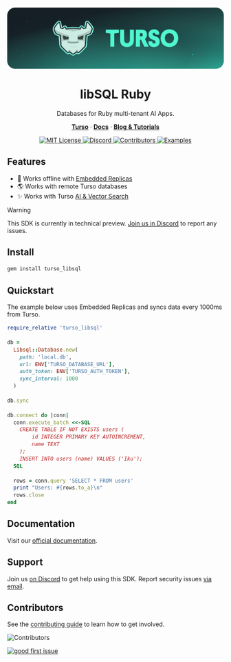 <p align="center">
  <a href="https://tur.so/turso-ruby">
    <picture>
      <img src="/.github/cover.png" alt="libSQL Ruby" />
    </picture>
  </a>
  <h1 align="center">libSQL Ruby</h1>
</p>

<p align="center">
  Databases for Ruby multi-tenant AI Apps.
</p>

<p align="center">
  <a href="https://tur.so/turso-ruby"><strong>Turso</strong></a> ·
  <a href="https://docs.turso.tech"><strong>Docs</strong></a> ·
  <a href="https://turso.tech/blog"><strong>Blog &amp; Tutorials</strong></a>
</p>

<p align="center">
  <a href="LICENSE">
    <picture>
      <img src="https://img.shields.io/github/license/tursodatabase/libsql-ruby?color=0F624B" alt="MIT License" />
    </picture>
  </a>
  <a href="https://tur.so/discord-ruby">
    <picture>
      <img src="https://img.shields.io/discord/933071162680958986?color=0F624B" alt="Discord" />
    </picture>
  </a>
  <a href="#contributors">
    <picture>
      <img src="https://img.shields.io/github/contributors/tursodatabase/libsql-ruby?color=0F624B" alt="Contributors" />
    </picture>
  </a>
  <a href="/examples">
    <picture>
      <img src="https://img.shields.io/badge/browse-examples-0F624B" alt="Examples" />
    </picture>
  </a>
</p>

## Features

- 🔌 Works offline with [Embedded Replicas](https://docs.turso.tech/features/embedded-replicas/introduction)
- 🌎 Works with remote Turso databases
- ✨ Works with Turso [AI & Vector Search](https://docs.turso.tech/features/ai-and-embeddings)

> [!WARNING]
> This SDK is currently in technical preview. <a href="https://tur.so/discord-ruby">Join us in Discord</a> to report any issues.

## Install

```bash
gem install turso_libsql
```

## Quickstart

The example below uses Embedded Replicas and syncs data every 1000ms from Turso.

```rb
require_relative 'turso_libsql'

db =
  Libsql::Database.new(
    path: 'local.db',
    url: ENV['TURSO_DATABASE_URL'],
    auth_token: ENV['TURSO_AUTH_TOKEN'],
    sync_interval: 1000
  )

db.sync

db.connect do |conn|
  conn.execute_batch <<-SQL
    CREATE TABLE IF NOT EXISTS users (
        id INTEGER PRIMARY KEY AUTOINCREMENT,
        name TEXT
    );
    INSERT INTO users (name) VALUES ('Iku');
  SQL

  rows = conn.query 'SELECT * FROM users'
  print "Users: #{rows.to_a}\n"
  rows.close
end
```

## Documentation

Visit our [official documentation](https://docs.turso.tech).

## Support

Join us [on Discord](https://tur.so/discord-ruby) to get help using this SDK. Report security issues [via email](mailto:security@turso.tech).

## Contributors

See the [contributing guide](CONTRIBUTING.md) to learn how to get involved.

![Contributors](https://contrib.nn.ci/api?repo=tursodatabase/libsql-ruby)

<a href="https://github.com/tursodatabase/libsql-ruby/issues?q=is%3Aopen+is%3Aissue+label%3A%22good+first+issue%22">
  <picture>
    <img src="https://img.shields.io/github/issues-search/tursodatabase/libsql-ruby?label=good%20first%20issue&query=label%3A%22good%20first%20issue%22%20&color=0F624B" alt="good first issue" />
  </picture>
</a>
